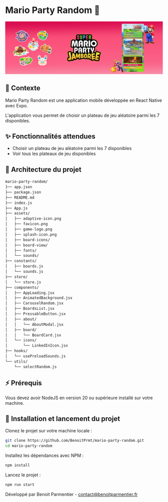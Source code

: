 # Mario Party Random 🍄
![Roulette de choix aléatoire](/assets/docs/banner.png)

## 📱 Contexte
Mario Party Random est une application mobile développée en React Native avec Expo.

L'application vous permet de choisir un plateau de jeu aléatoire parmi les 7 disponibles.


## ✨ Fonctionnalités attendues
- Choisir un plateau de jeu aléatoire parmi les 7 disponibles
- Voir tous les plateaux de jeu disponibles

## 📁 Architecture du projet

```bash
mario-party-random/
├── app.json
├── package.json
├── README.md
├── index.js
├── App.js
├── assets/
│   ├── adaptive-icon.png
│   ├── favicon.png
│   ├── game-logo.png
│   ├── splash-icon.png
│   ├── board-icons/
│   ├── board-view/
│   ├── fonts/
│   └── sounds/
├── constants/
│   ├── boards.js
│   └── sounds.js
├── store/
│   └── store.js
├── components/
│   ├── AppLoading.jsx
│   ├── AnimatedBackground.jsx
│   ├── CarouselRandom.jsx
│   ├── BoardsList.jsx
│   ├── PressableButton.jsx
│   ├── about/
│   │   └── AboutModal.jsx
│   ├── board/
│   │   └── BoardCard.jsx
│   └── icons/
│       └── LinkedInIcon.jsx
├── hooks/
│   └── usePreloadSounds.js
└── utils/
    └── selectRandom.js
```

## ⚡️️ Prérequis
Vous devez avoir NodeJS en version 20 ou supérieure installé sur votre machine.

## 🚀 Installation et lancement du projet

Clonez le projet sur votre machine locale :
```bash
git clone https://github.com/BenoitPrmt/mario-party-random.git
cd mario-party-random
```

Installez les dépendances avec NPM :
```bash
npm install
```

Lancez le projet :
```bash
npm run start
```

Développé par Benoit Parmentier - contact@benoitparmentier.fr